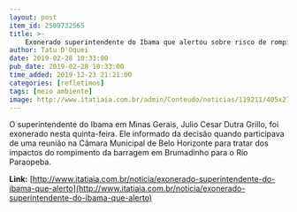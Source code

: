 ```yaml
---
layout: post
item_id: 2509732565
title: >-
    Exonerado superintendente do Ibama que alertou sobre risco de rompimento em Brumadinho
author: Tatu D'Oquei
date: 2019-02-28 10:33:00
pub_date: 2019-02-28 10:33:00
time_added: 2019-12-23 21:21:00
categories: [refletimos]
tags: [meio ambiente]
image: http://www.itatiaia.com.br/admin/Conteudo/noticias/119211/405x270/barragem---foto-uarl.jpg
---
```


O superintendente do Ibama em Minas Gerais, Julio Cesar Dutra Grillo, foi exonerado nesta quinta-feira. Ele informado da decisão quando participava de uma reunião na Câmara Municipal de Belo Horizonte para tratar dos impactos do rompimento da barragem em Brumadinho para o Rio Paraopeba.

**Link:** [http://www.itatiaia.com.br/noticia/exonerado-superintendente-do-ibama-que-alerto](http://www.itatiaia.com.br/noticia/exonerado-superintendente-do-ibama-que-alerto)

